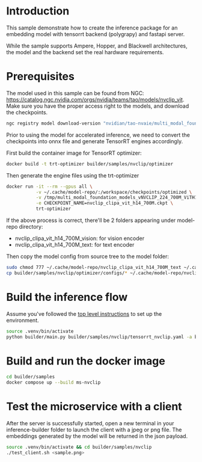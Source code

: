 # Introduction

This sample demonstrate how to create the inference package for an embedding model with tensorrt backend (polygrapy) and fastapi server.

While the sample supports Ampere, Hopper, and Blackwell architectures, the model and the backend set the real hardware requirements.

# Prerequisites

The model used in this sample can be found from NGC: https://catalog.ngc.nvidia.com/orgs/nvidia/teams/tao/models/nvclip_vit. Make sure you have the proper access right to the models, and download the checkpoints.

```bash
ngc registry model download-version "nvidian/tao-nvaie/multi_modal_foundation_models:NVCLIP_224_700M_ViTH14" --dest /tmp
```

Prior to using the model for accelerated inference, we need to convert the checkpoints into onnx file and generate TensorRT engines accordingly.

First build the container image for TensorRT optimizer:

```bash
docker build -t trt-optimizer builder/samples/nvclip/optimizer
```

Then generate the engine files using the trt-optimizer

```bash
docker run -it --rm --gpus all \
           -v ~/.cache/model-repo/:/workspace/checkpoints/optimized \
           -v /tmp/multi_modal_foundation_models_vNVCLIP_224_700M_ViTH14:/workspace/checkpoints/baseline \
           -e CHECKPOINT_NAME=nvclip_clipa_vit_h14_700M.ckpt \
           trt-optimizer
```

If the above process is correct, there'll be 2 folders appearing under model-repo directory:
- nvclip_clipa_vit_h14_700M_vision: for vision encoder
- nvclip_clipa_vit_h14_700M_text: for text encoder

Then copy the model config from source tree to the model folder:

```bash
sudo chmod 777 ~/.cache/model-repo/nvclip_clipa_vit_h14_700M_text ~/.cache/model-repo/nvclip_clipa_vit_h14_700M_vision
cp builder/samples/nvclip/optimizer/configs/* ~/.cache/model-repo/nvclip_clipa_vit_h14_700M_text
```

# Build the inference flow

Assume you've followed the [top level instructions](../../../README.md#getting-started) to set up the environment.

```bash
source .venv/bin/activate
python builder/main.py builder/samples/nvclip/tensorrt_nvclip.yaml -a builder/samples/nvclip/openapi.yaml -c builder/samples/nvclip/processors.py -o builder/samples/nvclip --server-type fastapi -t
```

# Build and run the docker image

```bash
cd builder/samples
docker compose up --build ms-nvclip
```

# Test the microservice with a client

After the server is successfully started, open a new terminal in your inference-builder folder to launch the client with a jpeg or png file. The embeddings generated by the model will be returned in the json payload.

```bash
source .venv/bin/activate && cd builder/samples/nvclip
./test_client.sh <sample.png>
```